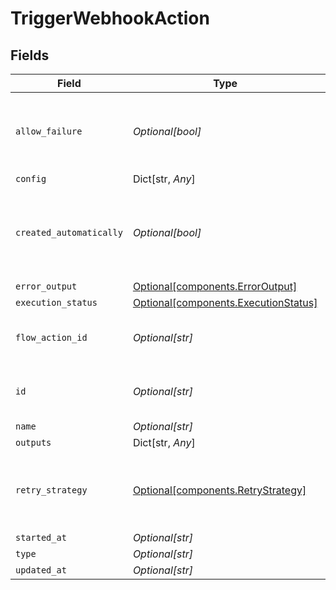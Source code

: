 # TriggerWebhookAction


## Fields

| Field                                                                              | Type                                                                               | Required                                                                           | Description                                                                        | Example                                                                            |
| ---------------------------------------------------------------------------------- | ---------------------------------------------------------------------------------- | ---------------------------------------------------------------------------------- | ---------------------------------------------------------------------------------- | ---------------------------------------------------------------------------------- |
| `allow_failure`                                                                    | *Optional[bool]*                                                                   | :heavy_minus_sign:                                                                 | Whether to stop execution in a failed state if this action fails                   |                                                                                    |
| `config`                                                                           | Dict[str, *Any*]                                                                   | :heavy_minus_sign:                                                                 | N/A                                                                                |                                                                                    |
| `created_automatically`                                                            | *Optional[bool]*                                                                   | :heavy_minus_sign:                                                                 | Flag indicating whether the action was created automatically or manually           |                                                                                    |
| `error_output`                                                                     | [Optional[components.ErrorOutput]](../../models/components/erroroutput.md)         | :heavy_minus_sign:                                                                 | N/A                                                                                |                                                                                    |
| `execution_status`                                                                 | [Optional[components.ExecutionStatus]](../../models/components/executionstatus.md) | :heavy_minus_sign:                                                                 | N/A                                                                                |                                                                                    |
| `flow_action_id`                                                                   | *Optional[str]*                                                                    | :heavy_minus_sign:                                                                 | N/A                                                                                | 9ec3711b-db63-449c-b894-54d5bb622a8f                                               |
| `id`                                                                               | *Optional[str]*                                                                    | :heavy_minus_sign:                                                                 | N/A                                                                                | 9ec3711b-db63-449c-b894-54d5bb622a8f                                               |
| `name`                                                                             | *Optional[str]*                                                                    | :heavy_minus_sign:                                                                 | N/A                                                                                |                                                                                    |
| `outputs`                                                                          | Dict[str, *Any*]                                                                   | :heavy_minus_sign:                                                                 | N/A                                                                                | [object Object]                                                                    |
| `retry_strategy`                                                                   | [Optional[components.RetryStrategy]](../../models/components/retrystrategy.md)     | :heavy_minus_sign:                                                                 | different behaviors for retrying failed execution actions.                         |                                                                                    |
| `started_at`                                                                       | *Optional[str]*                                                                    | :heavy_minus_sign:                                                                 | N/A                                                                                |                                                                                    |
| `type`                                                                             | *Optional[str]*                                                                    | :heavy_minus_sign:                                                                 | N/A                                                                                |                                                                                    |
| `updated_at`                                                                       | *Optional[str]*                                                                    | :heavy_minus_sign:                                                                 | N/A                                                                                |                                                                                    |